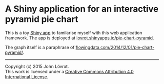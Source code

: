 A Shiny application for an interactive pyramid pie chart
========================================================

This is a toy [Shiny app](http://shiny.rstudio.com/) to familarise myself with 
this web application framework. The app is deployed at 
[lovrot.shinyapps.io/pie-chart-pyramid](http://lovrot.shinyapps.io/pie-chart-pyramid).

The graph itself is a paraphrase of 
[flowingdata.com/2014/12/01/pie-chart-pyramid/](http://flowingdata.com/2014/12/01/pie-chart-pyramid/).

- - -

Copyright (c) 2015 John Lövrot.  
This work is licensed under a [Creative Commons Attribution 4.0 International License](http://creativecommons.org/licenses/by/4.0/).

